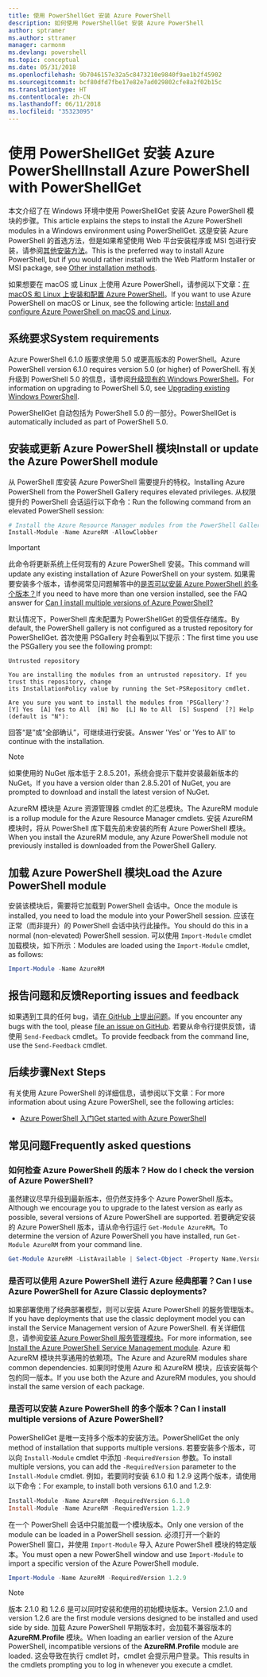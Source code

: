 ```yaml
---
title: 使用 PowerShellGet 安装 Azure PowerShell
description: 如何使用 PowerShellGet 安装 Azure PowerShell
author: sptramer
ms.author: sttramer
manager: carmonm
ms.devlang: powershell
ms.topic: conceptual
ms.date: 05/31/2018
ms.openlocfilehash: 9b7046157e32a5c8473210e9840f9ae1b2f45902
ms.sourcegitcommit: bcf80dfd7fbe17e82e7ad029802cfe8a2f02b15c
ms.translationtype: HT
ms.contentlocale: zh-CN
ms.lasthandoff: 06/11/2018
ms.locfileid: "35323095"
---
```

# <a name="install-azure-powershell-with-powershellget"></a><span data-ttu-id="b9f92-103">使用 PowerShellGet 安装 Azure PowerShell</span><span class="sxs-lookup"><span data-stu-id="b9f92-103">Install Azure PowerShell with PowerShellGet</span></span>

<span data-ttu-id="b9f92-104">本文介绍了在 Windows 环境中使用 PowerShellGet 安装 Azure PowerShell 模块的步骤。</span><span class="sxs-lookup"><span data-stu-id="b9f92-104">This article explains the steps to install the Azure PowerShell modules in a Windows environment using PowerShellGet.</span></span>  <span data-ttu-id="b9f92-105">这是安装 Azure PowerShell 的首选方法，但是如果希望使用 Web 平台安装程序或 MSI 包进行安装，请参阅[其他安装方法](other-install.md)。</span><span class="sxs-lookup"><span data-stu-id="b9f92-105">This is the preferred way to install Azure PowerShell, but if you would rather install with the Web Platform Installer or MSI package, see [Other installation methods](other-install.md).</span></span>

<span data-ttu-id="b9f92-106">如果想要在 macOS 或 Linux 上使用 Azure PowerShell，请参阅以下文章：[在 macOS 和 Linux 上安装和配置 Azure PowerShell](install-azurermps-maclinux.md)。</span><span class="sxs-lookup"><span data-stu-id="b9f92-106">If you want to use Azure PowerShell on macOS or Linux, see the following article: [Install and configure Azure PowerShell on macOS and Linux](install-azurermps-maclinux.md).</span></span>

## <a name="system-requirements"></a><span data-ttu-id="b9f92-107">系统要求</span><span class="sxs-lookup"><span data-stu-id="b9f92-107">System requirements</span></span>

<span data-ttu-id="b9f92-108">Azure PowerShell 6.1.0 版要求使用 5.0 或更高版本的 PowerShell。</span><span class="sxs-lookup"><span data-stu-id="b9f92-108">Azure PowerShell version 6.1.0 requires version 5.0 (or higher) of PowerShell.</span></span> <span data-ttu-id="b9f92-109">有关升级到 PowerShell 5.0 的信息，请参阅[升级现有的 Windows PowerShell](/powershell/scripting/setup/installing-windows-powershell?view=powershell-6#upgrading-existing-windows-powershell)。</span><span class="sxs-lookup"><span data-stu-id="b9f92-109">For information on upgrading to PowerShell 5.0, see [Upgrading existing Windows PowerShell](/powershell/scripting/setup/installing-windows-powershell?view=powershell-6#upgrading-existing-windows-powershell).</span></span>

<span data-ttu-id="b9f92-110">PowerShellGet 自动包括为 PowerShell 5.0 的一部分。</span><span class="sxs-lookup"><span data-stu-id="b9f92-110">PowerShellGet is automatically included as part of PowerShell 5.0.</span></span>

## <a name="install-or-update-the-azure-powershell-module"></a><span data-ttu-id="b9f92-111">安装或更新 Azure PowerShell 模块</span><span class="sxs-lookup"><span data-stu-id="b9f92-111">Install or update the Azure PowerShell module</span></span>

<span data-ttu-id="b9f92-112">从 PowerShell 库安装 Azure PowerShell 需要提升的特权。</span><span class="sxs-lookup"><span data-stu-id="b9f92-112">Installing Azure PowerShell from the PowerShell Gallery requires elevated privileges.</span></span> <span data-ttu-id="b9f92-113">从权限提升的 PowerShell 会话运行以下命令：</span><span class="sxs-lookup"><span data-stu-id="b9f92-113">Run the following command from an elevated PowerShell session:</span></span>

```powershell
# Install the Azure Resource Manager modules from the PowerShell Gallery
Install-Module -Name AzureRM -AllowClobber
```

> [!IMPORTANT]
> <span data-ttu-id="b9f92-114">此命令将更新系统上任何现有的 Azure PowerShell 安装。</span><span class="sxs-lookup"><span data-stu-id="b9f92-114">This command will update any existing installation of Azure PowerShell on your system.</span></span> <span data-ttu-id="b9f92-115">如果需要安装多个版本，请参阅常见问题解答中的[是否可以安装 Azure PowerShell 的多个版本？](#multiple-versions)</span><span class="sxs-lookup"><span data-stu-id="b9f92-115">If you need to have more than one version installed, see the FAQ answer for [Can I install multiple versions of Azure PowerShell?](#multiple-versions)</span></span>

<span data-ttu-id="b9f92-116">默认情况下，PowerShell 库未配置为 PowerShellGet 的受信任存储库。</span><span class="sxs-lookup"><span data-stu-id="b9f92-116">By default, the PowerShell gallery is not configured as a trusted repository for PowerShellGet.</span></span> <span data-ttu-id="b9f92-117">首次使用 PSGallery 时会看到以下提示：</span><span class="sxs-lookup"><span data-stu-id="b9f92-117">The first time you use the PSGallery you see the following prompt:</span></span>

```Output
Untrusted repository

You are installing the modules from an untrusted repository. If you trust this repository, change
its InstallationPolicy value by running the Set-PSRepository cmdlet.

Are you sure you want to install the modules from 'PSGallery'?
[Y] Yes  [A] Yes to All  [N] No  [L] No to All  [S] Suspend  [?] Help (default is "N"):
```

<span data-ttu-id="b9f92-118">回答“是”或“全部确认”，可继续进行安装。</span><span class="sxs-lookup"><span data-stu-id="b9f92-118">Answer 'Yes' or 'Yes to All' to continue with the installation.</span></span>

> [!NOTE]
> <span data-ttu-id="b9f92-119">如果使用的 NuGet 版本低于 2.8.5.201，系统会提示下载并安装最新版本的 NuGet。</span><span class="sxs-lookup"><span data-stu-id="b9f92-119">If you have a version older than 2.8.5.201 of NuGet, you are prompted to download and install the latest version of NuGet.</span></span>

<span data-ttu-id="b9f92-120">AzureRM 模块是 Azure 资源管理器 cmdlet 的汇总模块。</span><span class="sxs-lookup"><span data-stu-id="b9f92-120">The AzureRM module is a rollup module for the Azure Resource Manager cmdlets.</span></span> <span data-ttu-id="b9f92-121">安装 AzureRM 模块时，将从 PowerShell 库下载先前未安装的所有 Azure PowerShell 模块。</span><span class="sxs-lookup"><span data-stu-id="b9f92-121">When you install the AzureRM module, any Azure PowerShell module not previously installed is downloaded from the PowerShell Gallery.</span></span>

## <a name="load-the-azure-powershell-module"></a><span data-ttu-id="b9f92-122">加载 Azure PowerShell 模块</span><span class="sxs-lookup"><span data-stu-id="b9f92-122">Load the Azure PowerShell module</span></span>

<span data-ttu-id="b9f92-123">安装该模块后，需要将它加载到 PowerShell 会话中。</span><span class="sxs-lookup"><span data-stu-id="b9f92-123">Once the module is installed, you need to load the module into your PowerShell session.</span></span> <span data-ttu-id="b9f92-124">应该在正常（而非提升）的 PowerShell 会话中执行此操作。</span><span class="sxs-lookup"><span data-stu-id="b9f92-124">You should do this in a normal (non-elevated) PowerShell session.</span></span> <span data-ttu-id="b9f92-125">可以使用 `Import-Module` cmdlet 加载模块，如下所示：</span><span class="sxs-lookup"><span data-stu-id="b9f92-125">Modules are loaded using the `Import-Module` cmdlet, as follows:</span></span>

```powershell
Import-Module -Name AzureRM
```

## <a name="reporting-issues-and-feedback"></a><span data-ttu-id="b9f92-126">报告问题和反馈</span><span class="sxs-lookup"><span data-stu-id="b9f92-126">Reporting issues and feedback</span></span>

<span data-ttu-id="b9f92-127">如果遇到工具的任何 bug，请[在 GitHub 上提出问题](https://github.com/Azure/azure-powershell/issues)。</span><span class="sxs-lookup"><span data-stu-id="b9f92-127">If you encounter any bugs with the tool, please [file an issue on GitHub](https://github.com/Azure/azure-powershell/issues).</span></span> <span data-ttu-id="b9f92-128">若要从命令行提供反馈，请使用 `Send-Feedback` cmdlet。</span><span class="sxs-lookup"><span data-stu-id="b9f92-128">To provide feedback from the command line, use the `Send-Feedback` cmdlet.</span></span>

## <a name="next-steps"></a><span data-ttu-id="b9f92-129">后续步骤</span><span class="sxs-lookup"><span data-stu-id="b9f92-129">Next Steps</span></span>

<span data-ttu-id="b9f92-130">有关使用 Azure PowerShell 的详细信息，请参阅以下文章：</span><span class="sxs-lookup"><span data-stu-id="b9f92-130">For more information about using Azure PowerShell, see the following articles:</span></span>

* [<span data-ttu-id="b9f92-131">Azure PowerShell 入门</span><span class="sxs-lookup"><span data-stu-id="b9f92-131">Get started with Azure PowerShell</span></span>](get-started-azureps.md)

## <a name="frequently-asked-questions"></a><span data-ttu-id="b9f92-132">常见问题</span><span class="sxs-lookup"><span data-stu-id="b9f92-132">Frequently asked questions</span></span>

### <a id="helpmechoose"></a><span data-ttu-id="b9f92-133">如何检查 Azure PowerShell 的版本？</span><span class="sxs-lookup"><span data-stu-id="b9f92-133">How do I check the version of Azure PowerShell?</span></span>

<span data-ttu-id="b9f92-134">虽然建议尽早升级到最新版本，但仍然支持多个 Azure PowerShell 版本。</span><span class="sxs-lookup"><span data-stu-id="b9f92-134">Although we encourage you to upgrade to the latest version as early as possible, several versions of Azure PowerShell are supported.</span></span> <span data-ttu-id="b9f92-135">若要确定安装的 Azure PowerShell 版本，请从命令行运行 `Get-Module AzureRM`。</span><span class="sxs-lookup"><span data-stu-id="b9f92-135">To determine the version of Azure PowerShell you have installed, run `Get-Module AzureRM` from your command line.</span></span>

```powershell
Get-Module AzureRM -ListAvailable | Select-Object -Property Name,Version,Path
```

### <a name="can-i-use-azure-powershell-for-azure-classic-deployments"></a><span data-ttu-id="b9f92-136">是否可以使用 Azure PowerShell 进行 Azure 经典部署？</span><span class="sxs-lookup"><span data-stu-id="b9f92-136">Can I use Azure PowerShell for Azure Classic deployments?</span></span>

<span data-ttu-id="b9f92-137">如果部署使用了经典部署模型，则可以安装 Azure PowerShell 的服务管理版本。</span><span class="sxs-lookup"><span data-stu-id="b9f92-137">If you have deployments that use the classic deployment model you can install the Service Management version of Azure PowerShell.</span></span> <span data-ttu-id="b9f92-138">有关详细信息，请参阅[安装 Azure PowerShell 服务管理模块](/powershell/azure/servicemanagement/install-azure-ps)。</span><span class="sxs-lookup"><span data-stu-id="b9f92-138">For more information, see [Install the Azure PowerShell Service Management module](/powershell/azure/servicemanagement/install-azure-ps).</span></span> <span data-ttu-id="b9f92-139">Azure 和 AzureRM 模块共享通用的依赖项。</span><span class="sxs-lookup"><span data-stu-id="b9f92-139">The Azure and AzureRM modules share common dependencies.</span></span> <span data-ttu-id="b9f92-140">如果同时使用 Azure 和 AzureRM 模块，应该安装每个包的同一版本。</span><span class="sxs-lookup"><span data-stu-id="b9f92-140">If you use both the Azure and AzureRM modules, you should install the same version of each package.</span></span>

### <a name="a-namemultiple-versionscan-i-install-multiple-versions-of-azure-powershell"></a><span data-ttu-id="b9f92-141"><a name="multiple-versions"/>是否可以安装 Azure PowerShell 的多个版本？</span><span class="sxs-lookup"><span data-stu-id="b9f92-141"><a name="multiple-versions"/>Can I install multiple versions of Azure PowerShell?</span></span>

<span data-ttu-id="b9f92-142">PowerShellGet 是唯一支持多个版本的安装方法。</span><span class="sxs-lookup"><span data-stu-id="b9f92-142">PowerShellGet the only method of installation that supports multiple versions.</span></span> <span data-ttu-id="b9f92-143">若要安装多个版本，可以向 `Install-Module` cmdlet 中添加 `-RequiredVersion` 参数。</span><span class="sxs-lookup"><span data-stu-id="b9f92-143">To install multiple versions, you can add the `-RequiredVersion` parameter to the `Install-Module` cmdlet.</span></span> <span data-ttu-id="b9f92-144">例如，若要同时安装 6.1.0 和 1.2.9 这两个版本，请使用以下命令：</span><span class="sxs-lookup"><span data-stu-id="b9f92-144">For example, to install both versions 6.1.0 and 1.2.9:</span></span>

```powershell
Install-Module -Name AzureRM -RequiredVersion 6.1.0
Install-Module -Name AzureRM -RequiredVersion 1.2.9
```

<span data-ttu-id="b9f92-145">在一个 PowerShell 会话中只能加载一个模块版本。</span><span class="sxs-lookup"><span data-stu-id="b9f92-145">Only one version of the module can be loaded in a PowerShell session.</span></span> <span data-ttu-id="b9f92-146">必须打开一个新的 PowerShell 窗口，并使用 `Import-Module` 导入 Azure PowerShell 模块的特定版本。</span><span class="sxs-lookup"><span data-stu-id="b9f92-146">You must open a new PowerShell window and use `Import-Module` to import a specific version of the Azure PowerShell module.</span></span>

```powershell
Import-Module -Name AzureRM -RequiredVersion 1.2.9
```

> [!NOTE]
> <span data-ttu-id="b9f92-147">版本 2.1.0 和 1.2.6 是可以同时安装和使用的初始模块版本。</span><span class="sxs-lookup"><span data-stu-id="b9f92-147">Version 2.1.0 and version 1.2.6 are the first module versions designed to be installed and used side by side.</span></span> <span data-ttu-id="b9f92-148">加载 Azure PowerShell 早期版本时，会加载不兼容版本的 **AzureRM.Profile** 模块。</span><span class="sxs-lookup"><span data-stu-id="b9f92-148">When loading an earlier version of the Azure PowerShell, incompatible versions of the **AzureRM.Profile** module are loaded.</span></span> <span data-ttu-id="b9f92-149">这会导致在执行 cmdlet 时，cmdlet 会提示用户登录。</span><span class="sxs-lookup"><span data-stu-id="b9f92-149">This results in the cmdlets prompting you to log in whenever you execute a cmdlet.</span></span>
